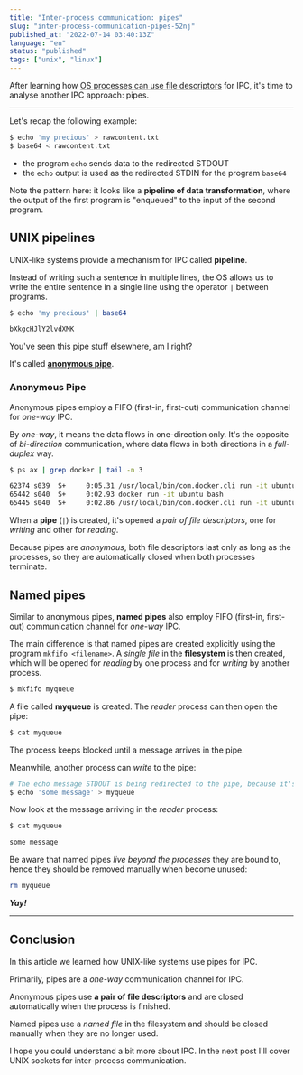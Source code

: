 ```yaml
---
title: "Inter-process communication: pipes"
slug: "inter-process-communication-pipes-52nj"
published_at: "2022-07-14 03:40:13Z"
language: "en"
status: "published"
tags: ["unix", "linux"]
---
```


After learning how [OS processes can use file descriptors](https://leandronsp.com/articles/inter-process-communication-files-1m34) for IPC, it's time to analyse another IPC approach: pipes.

---
Let's recap the following example:
```bash
$ echo 'my precious' > rawcontent.txt
$ base64 < rawcontent.txt
```
* the program `echo` sends data to the redirected STDOUT
* the `echo` output is used as the redirected STDIN for the program `base64`

Note the pattern here: it looks like a **pipeline of data transformation**, where the output of the first program is "enqueued" to the input of the second program. 

## UNIX pipelines
UNIX-like systems provide a mechanism for IPC called **pipeline**.

Instead of writing such a sentence in multiple lines, the OS allows us to write the entire sentence in a single line using the operator `|` between programs.
```bash
$ echo 'my precious' | base64

bXkgcHJlY2lvdXMK
```
You've seen this pipe stuff elsewhere, am I right? 

It's called **[anonymous pipe](https://en.wikipedia.org/wiki/Anonymous_pipe)**.

### Anonymous Pipe
Anonymous pipes employ a FIFO (first-in, first-out) communication channel for *one-way*  IPC. 

By *one-way*, it means the data flows in one-direction only. It's the opposite of *bi-direction* communication, where data flows in both directions in a *full-duplex* way.

```bash
$ ps ax | grep docker | tail -n 3

62374 s039  S+     0:05.31 /usr/local/bin/com.docker.cli run -it ubuntu bash
65442 s040  S+     0:02.93 docker run -it ubuntu bash
65445 s040  S+     0:02.86 /usr/local/bin/com.docker.cli run -it ubuntu bash
```
When a **pipe** (`|`) is created, it's opened a *pair of file descriptors*, one for *writing* and other for *reading*. 

Because pipes are *anonymous*, both file descriptors last only as long as the processes, so they are automatically closed when both processes terminate. 

## Named pipes
Similar to anonymous pipes, **named pipes** also employ FIFO (first-in, first-out) communication channel for *one-way*  IPC. 

The main difference is that named pipes are created explicitly using the program `mkfifo <filename>`. A *single file* in the **filesystem** is then created, which will be opened for *reading* by one process and for *writing* by another process. 

```bash
$ mkfifo myqueue
```
A file called **myqueue** is created. The *reader* process can then open the pipe:
```bash
$ cat myqueue
```
The process keeps blocked until a message arrives in the pipe.

Meanwhile, another process can *write* to the pipe:
```bash
# The echo message STDOUT is being redirected to the pipe, because it's a file!
$ echo 'some message' > myqueue
```
Now look at the message arriving in the *reader* process:
```bash
$ cat myqueue

some message
```
Be aware that named pipes *live beyond the processes* they are bound to, hence they should be removed manually when become unused:
```bash
rm myqueue
```

**_Yay!_**

---
## Conclusion
In this article we learned how UNIX-like systems use pipes for IPC. 

Primarily, pipes are a *one-way* communication channel for IPC.

Anonymous pipes use **a pair of file descriptors** and are closed automatically when the process is finished. 

Named pipes use a *named file* in the filesystem and should be closed manually when they are no longer used. 

I hope you could understand a bit more about IPC. In the next post I'll cover UNIX sockets for inter-process communication.


